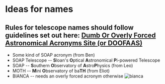 # Ideas for names

## Rules for telescope names should follow guidelines set out here: [Dumb Or Overly Forced Astronomical Acronyms Site (or DOOFAAS)](https://www.cfa.harvard.edu/~gpetitpas/Links/Astroacro.html)

* Some kind of SOAP acronym (from Ben)
* SOAP Telescope -- **S**loan's **O**ptical **A**stronomical **P**i-powered Telescope
* SOAP -- **S**outhern **O**bservatory of **A**stro**P**hysics (from Leo)
* MOTH -- **M**ini **O**bservatory of ba**TH** (from Eliot)
* BIANCA -- needs an overly forced acronym otherwise ![bianca](https://upload.wikimedia.org/wikipedia/en/e/eb/B_r_wedding.jpg)



